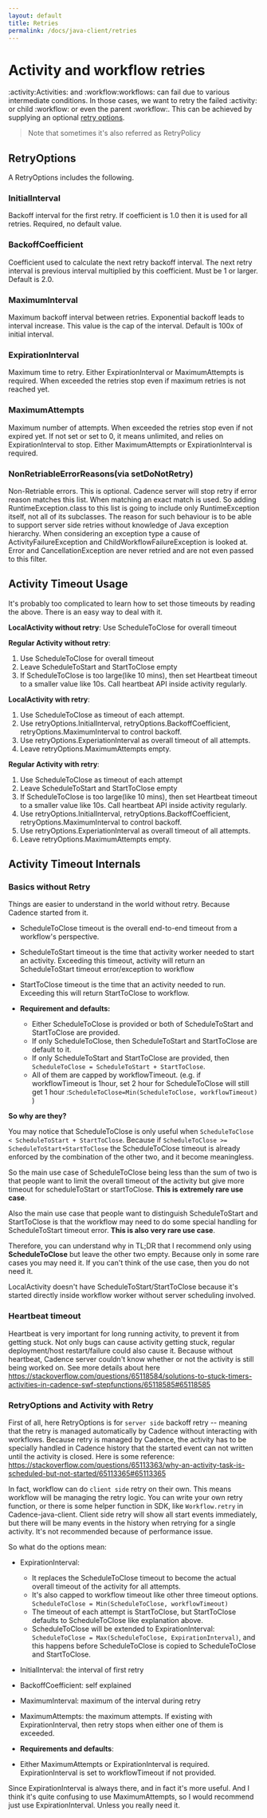 ```yaml
---
layout: default
title: Retries
permalink: /docs/java-client/retries
---
```


# Activity and workflow retries
:activity:Activities: and :workflow:workflows: can fail due to various intermediate conditions. In those cases, we want
to retry the failed :activity: or child :workflow: or even the parent :workflow:. This can be achieved
by supplying an optional [retry options](https://www.javadoc.io/static/com.uber.cadence/cadence-client/2.7.9-alpha/com/uber/cadence/common/RetryOptions.Builder.html#setInitialInterval-java.time.Duration-).

> Note that sometimes it's also referred as RetryPolicy

## RetryOptions
A RetryOptions includes the following.

### InitialInterval
Backoff interval for the first retry. If coefficient is 1.0 then it is used for all retries.
Required, no default value.

### BackoffCoefficient
Coefficient used to calculate the next retry backoff interval.
The next retry interval is previous interval multiplied by this coefficient.
Must be 1 or larger. Default is 2.0.

### MaximumInterval
Maximum backoff interval between retries. Exponential backoff leads to interval increase.
This value is the cap of the interval. Default is 100x of initial interval.

### ExpirationInterval
Maximum time to retry. Either ExpirationInterval or MaximumAttempts is required.
When exceeded the retries stop even if maximum retries is not reached yet.

### MaximumAttempts
Maximum number of attempts. When exceeded the retries stop even if not expired yet.
If not set or set to 0, it means unlimited, and relies on ExpirationInterval to stop.
Either MaximumAttempts or ExpirationInterval is required.

### NonRetriableErrorReasons(via setDoNotRetry)
Non-Retriable errors. This is optional. Cadence server will stop retry if error reason matches this list.
When matching an exact match is used. So adding RuntimeException.class to this list is going to include only RuntimeException itself, not all of its subclasses. The reason for such behaviour is to be able to support server side retries without knowledge of Java exception hierarchy. When considering an exception type a cause of ActivityFailureException and ChildWorkflowFailureException is looked at.
Error and CancellationException are never retried and are not even passed to this filter.

## Activity Timeout Usage

It's probably too complicated to learn how to set those timeouts by reading the above. There is an easy way to deal with it.

**LocalActivity without retry**: Use ScheduleToClose for overall timeout

**Regular Activity without retry**:
1. Use ScheduleToClose for overall timeout
2. Leave ScheduleToStart and StartToClose empty
3. If ScheduleToClose is too large(like 10 mins), then set Heartbeat timeout to a smaller value like 10s. Call heartbeat API inside activity regularly.  

**LocalActivity with retry**:

1. Use ScheduleToClose as timeout of each attempt.
2. Use retryOptions.InitialInterval, retryOptions.BackoffCoefficient, retryOptions.MaximumInterval to control backoff.
3. Use retryOptions.ExperiationInterval as overall timeout of all attempts.
4. Leave retryOptions.MaximumAttempts empty.


**Regular Activity with retry**:
1. Use ScheduleToClose as timeout of each attempt
2. Leave ScheduleToStart and StartToClose empty
3. If ScheduleToClose is too large(like 10 mins), then set Heartbeat timeout to a smaller value like 10s. Call heartbeat API inside activity regularly.  
4. Use retryOptions.InitialInterval, retryOptions.BackoffCoefficient, retryOptions.MaximumInterval to control backoff.
5. Use retryOptions.ExperiationInterval as overall timeout of all attempts.
6. Leave retryOptions.MaximumAttempts empty.

## Activity Timeout Internals

### Basics without Retry
Things are easier to understand in the world without retry. Because Cadence started from it.

* ScheduleToClose timeout is the overall end-to-end timeout from a workflow's perspective.

* ScheduleToStart timeout is the time that activity worker needed to start an activity. Exceeding this timeout, activity will return an ScheduleToStart timeout error/exception to workflow

* StartToClose timeout is the time that an activity needed to run. Exceeding this will return
StartToClose to workflow.

* **Requirement and defaults:**

  * Either ScheduleToClose is provided or both of ScheduleToStart and StartToClose are provided.   
  * If only ScheduleToClose, then ScheduleToStart and StartToClose are default to it.
  * If only ScheduleToStart and StartToClose are provided, then `ScheduleToClose = ScheduleToStart + StartToClose`.
  * All of them are capped by workflowTimeout. (e.g. if workflowTimeout is 1hour, set 2 hour for ScheduleToClose will still get 1 hour :`ScheduleToClose=Min(ScheduleToClose, workflowTimeout)` )

**So why are they?**

You may notice that ScheduleToClose is only useful when
`ScheduleToClose < ScheduleToStart + StartToClose`. Because if `ScheduleToClose >= ScheduleToStart+StartToClose` the ScheduleToClose timeout is already enforced by the combination of the other two, and it become meaningless.

So the main use case of ScheduleToClose being less than the sum of two is that people want to limit the overall timeout of the activity but give more timeout for scheduleToStart or startToClose. **This is extremely rare use case**.

Also the main use case that people want to distinguish ScheduleToStart and StartToClose is that the workflow may need to do some special handling for ScheduleToStart timeout error. **This is also very rare use case**.

Therefore, you can understand why in TL;DR that I recommend only using **ScheduleToClose** but leave the other two empty. Because only in some rare cases you may need it. If you can't think of the use case, then you do not need it.

LocalActivity doesn't have ScheduleToStart/StartToClose because it's started directly inside workflow worker without server scheduling involved.

### Heartbeat timeout
Heartbeat is very important for long running activity, to prevent it from getting stuck. Not only bugs can cause activity getting stuck, regular deployment/host restart/failure could also cause it. Because without heartbeat, Cadence server couldn't know whether or not the activity is still being worked on. See more details about here https://stackoverflow.com/questions/65118584/solutions-to-stuck-timers-activities-in-cadence-swf-stepfunctions/65118585#65118585

### RetryOptions and Activity with Retry
First of all, here RetryOptions is for `server side` backoff retry -- meaning that the retry is managed automatically by Cadence without interacting with workflows. Because retry is managed by Cadence, the activity has to be specially handled in Cadence history that the started event can not written until the activity is closed. Here is some reference: https://stackoverflow.com/questions/65113363/why-an-activity-task-is-scheduled-but-not-started/65113365#65113365

In fact, workflow can do `client side` retry on their own. This means workflow will be managing the retry logic. You can write your own retry function, or there is some helper function in SDK,  like `Workflow.retry` in Cadence-java-client. Client side retry will show all start events immediately, but there will be many events in the history when retrying for a single activity. It's not recommended because of performance issue.

So what do the options mean:
* ExpirationInterval:
  * It replaces the ScheduleToClose timeout to become the actual overall timeout of the activity for all attempts.
  * It's also capped to workflow timeout like other three timeout options. `ScheduleToClose = Min(ScheduleToClose, workflowTimeout)`
  * The timeout of each attempt is StartToClose, but StartToClose defaults to ScheduleToClose like explanation above.
  * ScheduleToClose will be extended to ExpirationInterval:
`ScheduleToClose = Max(ScheduleToClose, ExpirationInterval)`, and this happens before ScheduleToClose is copied to ScheduleToClose and StartToClose.

* InitialInterval: the interval of first retry
* BackoffCoefficient: self explained
* MaximumInterval: maximum of the interval during retry
* MaximumAttempts: the maximum attempts. If existing with ExpirationInterval, then retry stops when either one of them is exceeded.

* **Requirements and defaults**:
 * Either MaximumAttempts or ExpirationInterval is required. ExpirationInterval is set to workflowTimeout if not provided.

Since ExpirationInterval is always there, and in fact it's more useful. And I think it's quite confusing to use MaximumAttempts, so I would recommend just use ExpirationInterval. Unless you really need it.

